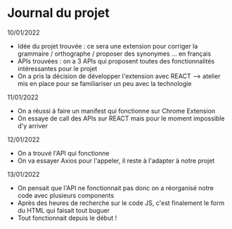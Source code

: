 # Journal du projet
10/01/2022
 - Idée du projet trouvée : ce sera une extension pour corriger la grammaire / orthographe / proposer des synonymes ... en français
 - APIs trouvées : on a 3 APIs qui proposent toutes des fonctionnalités intéressantes pour le projet 
 - On a pris la décision de développer l'extension avec REACT --> atelier mis en place pour se familiariser un peu avec la technologie 

11/01/2022
 - On a réussi à faire un manifest qui fonctionne sur Chrome Extension 
 - On essaye de call des APIs sur REACT mais pour le moment impossible d'y arriver

12/01/2022
 - On a trouvé l'API qui fonctionne
 - On va essayer Axios pour l'appeler, il reste à l'adapter à notre projet 

13/01/2022
 - On pensait que l'API ne fonctionnait pas donc on a réorganisé notre code avec plusieurs components 
 - Après des heures de recherche sur le code JS, c'est finalement le form du HTML qui faisait tout buguer 
 - Tout fonctionnait depuis le début ! 
